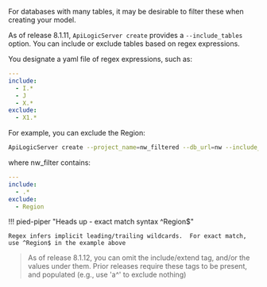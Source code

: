 For databases with many tables, it may be desirable to filter these when creating your model. 

As of release 8.1.11, `ApiLogicServer create` provides a `--include_tables` option.  You can include or exclude tables based on regex expressions.

You designate a yaml file of regex expressions, such as:

```yaml
---
include:
  - I.*
  - J
  - X.*
exclude:
  - X1.*
```

For example, you can exclude the Region:

```bash
ApiLogicServer create --project_name=nw_filtered --db_url=nw --include_tables=nw_filter.yml
```

where nw_filter contains:
```yaml
---
include:
  - .*
exclude:
  - Region
```

!!! pied-piper "Heads up - exact match syntax ^Region$"

    Regex infers implicit leading/trailing wildcards.  For exact match, use ^Region$ in the example above


> As of release 8.1.12, you can omit the include/extend tag, and/or the values under them.  Prior releases require these tags to be present, and populated (e.g., use 'a^' to exclude nothing)
